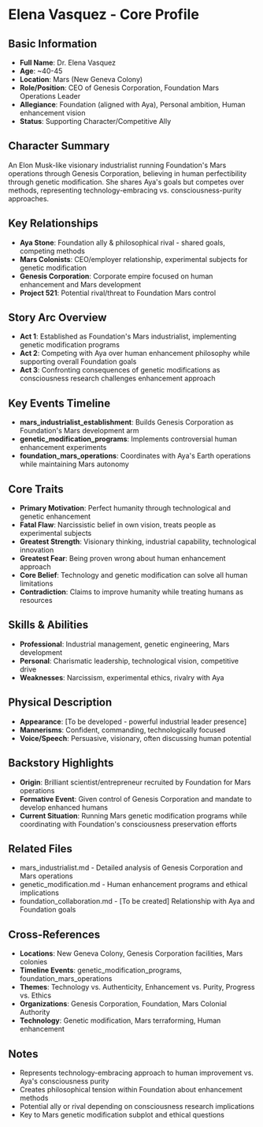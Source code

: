 # Elena Vasquez - Core Profile

## Basic Information
- **Full Name**: Dr. Elena Vasquez
- **Age**: ~40-45
- **Location**: Mars (New Geneva Colony)
- **Role/Position**: CEO of Genesis Corporation, Foundation Mars Operations Leader
- **Allegiance**: Foundation (aligned with Aya), Personal ambition, Human enhancement vision
- **Status**: Supporting Character/Competitive Ally

## Character Summary
An Elon Musk-like visionary industrialist running Foundation's Mars operations through Genesis Corporation, believing in human perfectibility through genetic modification. She shares Aya's goals but competes over methods, representing technology-embracing vs. consciousness-purity approaches.

## Key Relationships
- **Aya Stone**: Foundation ally & philosophical rival - shared goals, competing methods
- **Mars Colonists**: CEO/employer relationship, experimental subjects for genetic modification
- **Genesis Corporation**: Corporate empire focused on human enhancement and Mars development
- **Project 521**: Potential rival/threat to Foundation Mars control

## Story Arc Overview
- **Act 1**: Established as Foundation's Mars industrialist, implementing genetic modification programs
- **Act 2**: Competing with Aya over human enhancement philosophy while supporting overall Foundation goals
- **Act 3**: Confronting consequences of genetic modifications as consciousness research challenges enhancement approach

## Key Events Timeline
- **mars_industrialist_establishment**: Builds Genesis Corporation as Foundation's Mars development arm
- **genetic_modification_programs**: Implements controversial human enhancement experiments
- **foundation_mars_operations**: Coordinates with Aya's Earth operations while maintaining Mars autonomy

## Core Traits
- **Primary Motivation**: Perfect humanity through technological and genetic enhancement
- **Fatal Flaw**: Narcissistic belief in own vision, treats people as experimental subjects
- **Greatest Strength**: Visionary thinking, industrial capability, technological innovation
- **Greatest Fear**: Being proven wrong about human enhancement approach
- **Core Belief**: Technology and genetic modification can solve all human limitations
- **Contradiction**: Claims to improve humanity while treating humans as resources

## Skills & Abilities
- **Professional**: Industrial management, genetic engineering, Mars development
- **Personal**: Charismatic leadership, technological vision, competitive drive
- **Weaknesses**: Narcissism, experimental ethics, rivalry with Aya

## Physical Description
- **Appearance**: [To be developed - powerful industrial leader presence]
- **Mannerisms**: Confident, commanding, technologically focused
- **Voice/Speech**: Persuasive, visionary, often discussing human potential

## Backstory Highlights
- **Origin**: Brilliant scientist/entrepreneur recruited by Foundation for Mars operations
- **Formative Event**: Given control of Genesis Corporation and mandate to develop enhanced humans
- **Current Situation**: Running Mars genetic modification programs while coordinating with Foundation's consciousness preservation efforts

## Related Files
- mars_industrialist.md - Detailed analysis of Genesis Corporation and Mars operations
- genetic_modification.md - Human enhancement programs and ethical implications
- foundation_collaboration.md - [To be created] Relationship with Aya and Foundation goals

## Cross-References
- **Locations**: New Geneva Colony, Genesis Corporation facilities, Mars colonies
- **Timeline Events**: genetic_modification_programs, foundation_mars_operations
- **Themes**: Technology vs. Authenticity, Enhancement vs. Purity, Progress vs. Ethics
- **Organizations**: Genesis Corporation, Foundation, Mars Colonial Authority
- **Technology**: Genetic modification, Mars terraforming, Human enhancement

## Notes
- Represents technology-embracing approach to human improvement vs. Aya's consciousness purity
- Creates philosophical tension within Foundation about enhancement methods
- Potential ally or rival depending on consciousness research implications
- Key to Mars genetic modification subplot and ethical questions